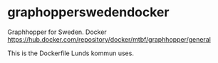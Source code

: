 # graphopperswedendocker
Graphhopper for Sweden. Docker
https://hub.docker.com/repository/docker/mtbf/graphhopper/general

This is the Dockerfile Lunds kommun uses.
